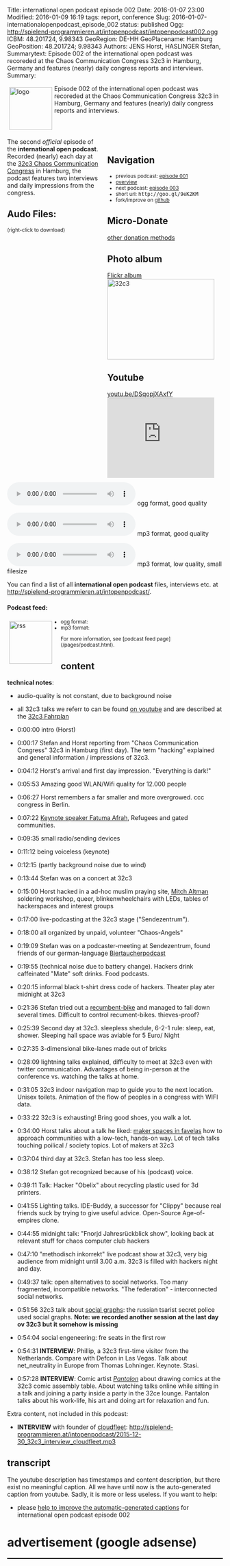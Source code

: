Title: international open podcast episode 002
Date: 2016-01-07 23:00
Modified: 2016-01-09 16:19
tags: report, conference
Slug: 2016-01-07-internationalopenpodcast_episode_002
status: published
Ogg: http://spielend-programmieren.at/intopenpodcast/intopenpodcast002.ogg
ICBM: 48.201724, 9.98343
GeoRegion: DE-HH
GeoPlacename: Hamburg
GeoPosition: 48.201724; 9.98343
Authors: JENS Horst, HASLINGER Stefan,
Summarytext: Episode 002 of the international open podcast was recoreded at the Chaos Communication Congress 32c3 in Hamburg, Germany and features (nearly) daily congress reports and interviews. 
Summary: <div style="float: left; padding:5px"><img src="/images/international-open-podcast-logo.png" width="100" alt="logo"></div>Episode 002 of the international open podcast was recoreded at the Chaos Communication Congress 32c3 in Hamburg, Germany and features (nearly) daily congress reports and interviews.<div style="clear:both;"></div>

<div style="float:right; margin: 5px; padding: 5px; width:260px;">
<h2>Navigation</h2>
<small>
<ul>
<li>previous podcast: <a href="2015-10-20-internationalopenpodcast_episode_001.html">episode 001</a></li>
<li><a href="/category/podcast.html">overview</a></li>
<li>next podcast: <a href="http://internationalopenmagazine.org/2016-01-10-internationalopenpodcast_episode_003.html">episode 003</a></li>
<li>short url: <tt>http://goo.gl/9eK2KM</tt></li>
<li>fork/improve on <a href="https://github.com/horstjens/internationalopenmagazine/blob/master/content/podcast/2016-01-07-internationalopenpodcast_episode_002.md">github</a></li>
</ul>
</small>
<h2>Micro-Donate</h2>
<a href="http://internationalopenmagazine.org/pages/donate.html">other donation methods</a><br>
<a class="FlattrButton" style="display:none;"
    title="International Open Podcast Episode 002"
    data-flattr-uid="horstjens"
    data-flattr-tags="podcast"
    data-flattr-category="podcast" href="http://internationalopenmagazine.org/2016-01-07-internationalopenpodcast_episode_002.html">International Open Podcast episode 002</a>
<h2>Photo album</h2>
<a href="https://flic.kr/s/aHskrYxqUw">Flickr album</a><br>
<a data-flickr-embed="true" data-header="true" data-footer="true"  href="https://www.flickr.com/photos/horstjens/albums/72157662949532926" title="32c3"><img src="https://farm2.staticflickr.com/1551/23791574990_e271a02bec_n.jpg" width="250" height="188" alt="32c3"></a><script async src="//embedr.flickr.com/assets/client-code.js" charset="utf-8"></script>
<h2>Youtube</h2>
<a href="https://youtu.be/DSqopjXAxfY">youtu.be/DSqopjXAxfY</a><br>
<iframe width="250" height="188" src="https://www.youtube.com/embed/DSqopjXAxfY" frameborder="0" allowfullscreen></iframe>
</div>

The second  *official* episode of the **international open podcast**. Recorded (nearly) each day at the [32c3 Chaos Communication Congress](https://events.ccc.de/category/32c3/) in Hamburg, the podcast features two interviews and daily impressions from the congress.
           
## Audo Files:
<small>(right-click to download)</small>

<audio src="http://spielend-programmieren.at/intopenpodcast/intopenpodcast002.ogg" controls="controls"></audio> ogg format, good quality

<audio src="http://spielend-programmieren.at/intopenpodcast/intopenpodcast002.mp3" controls="controls"></audio> mp3 format, good quality

<audio src="http://spielend-programmieren.at/intopenpodcast/intopenpodcast002_32kbps.mp3" controls="controls"></audio> mp3 format, low quality, small filesize

You can find a list of all **international open podcast** files, interviews etc. at <http://spielend-programmieren.at/intopenpodcast/>.

#### Podcast feed:
<div style="float:left; padding:5px; margin-right:15px;"><img src="/images/rss.png" alt="rss" width="100"></div>
<small>
<ul>
  <li>ogg format: <http://spielend-programmieren.at/intopenpodcastogg.xml></li>
  <li>mp3 format: <http://spielend-programmieren.at/intopenpodcast.xml></li>
</ul>
For more information, see [podcast feed page](/pages/podcast.html).
</small>

## content

**technical notes**: 
  * audio-quality is not constant, due to background noise
  * all 32c3 talks we referr to can be found [on youtube](https://www.youtube.com/playlist?list=PL_IxoDz1Nq2YahR4DU9q5GWsSTle-mETW) and are described at the [32c3 Fahrplan](https://events.ccc.de/congress/2015/Fahrplan/schedule.html)


  * <pc-ts>0:00:00</pc-ts> intro (Horst)
  * <pc-ts>0:00:17</pc-ts> Stefan and Horst reporting from "Chaos Communication Congress" 32c3 in Hamburg (first day). The term "hacking" explained and general information / impressions of 32c3. 
  * <pc-ts>0:04:12</pc-ts> Horst's arrival and first day impression. "Everything is dark!" 
  * <pc-ts>0:05:53</pc-ts> Amazing good WLAN/Wifi quality for 12.000 people
  * <pc-ts>0:06:27</pc-ts> Horst remembers a far smaller and more overgrowed. ccc congress in Berlin. 
  * <pc-ts>0:07:22</pc-ts> [Keynote speaker Fatuma Afrah](https://www.ccc.de/de/updates/2015/fatuma), Refugees and gated communities.
  * <pc-ts>0:09:35</pc-ts> small radio/sending devices
  * <pc-ts>0:11:12</pc-ts> being voiceless (keynote)
  * <pc-ts>0:12:15</pc-ts> (partly background noise due to wind)
  * <pc-ts>0:13:44</pc-ts> Stefan was on a concert at 32c3
  * <pc-ts>0:15:00</pc-ts> Horst hacked in a ad-hoc muslim praying site, [Mitch Altman](https://en.wikipedia.org/wiki/Mitch_Altman) soldering workshop, queer, blinkenwheelchairs with LEDs, tables of hackerspaces and interest groups
  * <pc-ts>0:17:00</pc-ts> live-podcasting at the 32c3 stage ("Sendezentrum"). 
  * <pc-ts>0:18:00</pc-ts> all organized by unpaid, volunteer "Chaos-Angels"
  * <pc-ts>0:19:09</pc-ts> Stefan was on a podcaster-meeting at Sendezentrum, found friends of our german-language [Biertaucherpodcast](http://biertaucherpodcast)
  * <pc-ts>0:19:55</pc-ts> (technical noise due to battery change). Hackers drink caffeinated "Mate" soft drinks. Food podcasts. 
  * <pc-ts>0:20:15</pc-ts> informal black t-shirt dress code of hackers. Theater play ater midnight at 32c3
  * <pc-ts>0:21:36</pc-ts> Stefan tried out a [recumbent-bike](http://www.toxy.de/) and managed to fall down several times. Difficult to control recument-bikes. thieves-proof?
  * <pc-ts>0:25:39</pc-ts> Second day at 32c3. sleepless shedule, 6-2-1 rule: sleep, eat, shower. Sleeping hall space was aviable for 5 Euro/ Night
  * <pc-ts>0:27:35</pc-ts> 3-dimensional bike-lanes made out of bricks
  * <pc-ts>0:28:09</pc-ts> lightning talks explained, difficulty to meet at 32c3 even with twitter communication. Advantages of being in-person at the conference vs. watching the talks at home.
  * <pc-ts>0:31:05</pc-ts> 32c3 indoor navigation map to guide you to the next location. Unisex toilets. Animation of the flow of peoples in a congress with WIFI data. 
  * <pc-ts>0:33:22</pc-ts> 32c3 is exhausting! Bring good shoes, you walk a lot. 
  * <pc-ts>0:34:00</pc-ts> Horst talks about a talk he liked: [maker spaces in  favelas](https://youtu.be/57puHeGkrXk?list=PL_IxoDz1Nq2YahR4DU9q5GWsSTle-mETW) how to approach communities with a low-tech, hands-on way. Lot of tech talks touching poilical / society topics. Lot of makers at 32c3
  * <pc-ts>0:37:04</pc-ts> third day at 32c3. Stefan has too less sleep.
  * <pc-ts>0:38:12</pc-ts> Stefan got recognized because of his (podcast) voice. 
  * <pc-ts>0:39:11</pc-ts> Talk: Hacker "Obelix" about recycling plastic used for 3d printers. 
  * <pc-ts>0:41:55</pc-ts> Lighting talks. IDE-Buddy, a successor for "Clippy" because real friends suck by trying to give useful advice. Open-Source Age-of-empires clone. 
  * <pc-ts>0:44:55</pc-ts> midnight talk: "Fnorjd Jahresrückblick show", looking back at relevant stuff for chaos computer club hackers
  * <pc-ts>0:47:10</pc-ts> "methodisch inkorrekt" live podcast show at 32c3, very big audience from midnight until 3.00 a.m. 32c3 is filled with hackers night and day.
  * <pc-ts>0:49:37</pc-ts> talk: open alternatives to social networks. Too many fragmented, incompatible networks. "The federation" - interconnected social networks.
  * <pc-ts>0:51:56</pc-ts> 32c3 talk about [social graphs](https://en.wikipedia.org/wiki/Social_graph): the russian tsarist secret police used social graphs. **Note: we recorded another session at the last day ov 32c3 but it somehow is missing**
  * <pc-ts>0:54:04</pc-ts> social engeneering: fre seats in the first row
  * <pc-ts>0:54:31</pc-ts> **INTERVIEW**: Phillip, a 32c3 first-time visitor from the Netherlands. Compare with Defcon in Las Vegas. Talk about net_neutrality in Europe from Thomas Lohninger. Keynote. Stasi. 
  * <pc-ts>0:57:28</pc-ts> **INTERVIEW**: Comic artist *[Pantalon](http://pantalon.tv)* about drawing comics at the 32c3 comic assembly table. About watching talks online while sitting in a talk and joining a party inside a party in the 32ce lounge. Pantalon talks about his work-life, his art and doing art for relaxation and fun. 
  
Extra content, not included in this podcast:

  * **INTERVIEW** with founder of [cloudfleet](http://cloudfleet.io):  <http://spielend-programmieren.at/intopenpodcast/2015-12-30_32c3_interview_cloudfleet.mp3>
  
## transcript

The youtube description  has timestamps and content description, but there exist no meaningful caption. All we have until now is the auto-generated caption from youtube. Sadly, it is more or less useless. If you want to help:

  * please [help to improve the automatic-generated captions](https://internationalopenmagazine.titanpad.com/podcast002) for international open podcast episode 002 


# advertisement (google adsense)

<hr style="height: 3px;">

<script async src="//pagead2.googlesyndication.com/pagead/js/adsbygoogle.js"></script>
<!-- intopenmag-unten -->
<ins class="adsbygoogle"
     style="display:inline-block;width:728px;height:90px"
     data-ad-client="ca-pub-3535173094498375"
     data-ad-slot="7210184316"></ins>
<script>
(adsbygoogle = window.adsbygoogle || []).push({});
</script>

